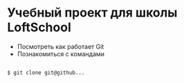 # Учебный проект для школы LoftSchool

+ Посмотреть как работает Git
+ Познакомиться с командами

```bash

$ git clone git@github...

```
